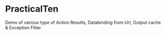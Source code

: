 # PracticalTen
Demo of various type of Action Results, Databinding from Url, Output cache &amp; Exception Filter
